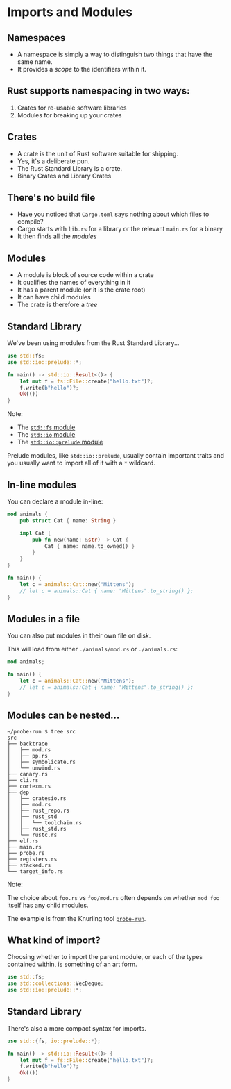 # Imports and Modules

## Namespaces

* A namespace is simply a way to distinguish two things that have the same name.
* It provides a *scope* to the identifiers within it.

## Rust supports namespacing in two ways:

1. Crates for re-usable software libraries
2. Modules for breaking up your crates

## Crates

* A crate is the unit of Rust software suitable for shipping.
* Yes, it's a deliberate pun.
* The Rust Standard Library is a crate.
* Binary Crates and Library Crates

## There's no build file

* Have you noticed that `Cargo.toml` says nothing about which files to compile?
* Cargo starts with `lib.rs` for a library or the relevant `main.rs` for a binary
* It then finds all the *modules*

## Modules

* A module is block of source code within a crate
* It qualifies the names of everything in it
* It has a parent module (or it is the crate root)
* It can have child modules
* The crate is therefore a *tree*

## Standard Library

We've been using modules from the Rust Standard Library...

```rust []
use std::fs;
use std::io::prelude::*;

fn main() -> std::io::Result<()> {
    let mut f = fs::File::create("hello.txt")?;
    f.write(b"hello")?;
    Ok(())
}
```

Note:

* The [`std::fs` module](https://doc.rust-lang.org/std/fs/index.html)
* The [`std::io` module](https://doc.rust-lang.org/std/io/index.html)
* The [`std::io::prelude` module](https://doc.rust-lang.org/std/io/prelude/index.html)

Prelude modules, like `std::io::prelude`, usually contain important traits and you usually want to import all of it with a `*` wildcard.

## In-line modules

You can declare a module in-line:

```rust
mod animals {
    pub struct Cat { name: String }

    impl Cat {
        pub fn new(name: &str) -> Cat {
            Cat { name: name.to_owned() }
        }
    }
}

fn main() {
    let c = animals::Cat::new("Mittens");
    // let c = animals::Cat { name: "Mittens".to_string() };
}
```

## Modules in a file

You can also put modules in their own file on disk.

This will load from either `./animals/mod.rs` or `./animals.rs`:

```rust ignore
mod animals;

fn main() {
    let c = animals::Cat::new("Mittens");
    // let c = animals::Cat { name: "Mittens".to_string() };
}
```

## Modules can be nested...

```console
~/probe-run $ tree src
src
├── backtrace
│   ├── mod.rs
│   ├── pp.rs
│   ├── symbolicate.rs
│   └── unwind.rs
├── canary.rs
├── cli.rs
├── cortexm.rs
├── dep
│   ├── cratesio.rs
│   ├── mod.rs
│   ├── rust_repo.rs
│   ├── rust_std
│   │   └── toolchain.rs
│   ├── rust_std.rs
│   └── rustc.rs
├── elf.rs
├── main.rs
├── probe.rs
├── registers.rs
├── stacked.rs
└── target_info.rs
```

Note:

The choice about `foo.rs` vs `foo/mod.rs` often depends on whether `mod foo`
itself has any child modules.

The example is from the Knurling tool [`probe-run`](https://github.com/knurling-rs/probe-run).

## What kind of import?

Choosing whether to import the parent module, or each of the types contained within, is something of an art form.

```rust []
use std::fs;
use std::collections::VecDeque;
use std::io::prelude::*;
```

## Standard Library

There's also a more compact syntax for imports.

```rust []
use std::{fs, io::prelude::*};

fn main() -> std::io::Result<()> {
    let mut f = fs::File::create("hello.txt")?;
    f.write(b"hello")?;
    Ok(())
}
```
